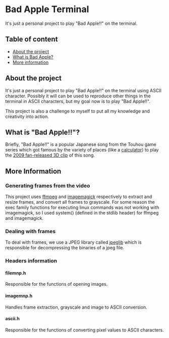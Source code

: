 # Bad Apple Terminal
It's just a personal project to play "Bad Apple!!" on the terminal.

## Table of content
* [About the project](https://github.com/Hens4n/bad-apple-terminal#about-the-project)
* [What is Bad Apple?](https://github.com/Hens4n/bad-apple-terminal#what-is-bad-apple)
* [More information](https://github.com/Hens4n/bad-apple-terminal#more-information)

## About the project
It's just a personal project to play "Bad Apple!!" on the terminal using ASCII character. Possibly it will can be used to reproduce other things in the terminal in ASCII characters, but my goal now is to play "Bad Apple!!".

This project is also a challenge to myself to put all my knowledge and creativity into action.

## What is "Bad Apple!!"?
Briefly, "Bad Apple!!" is a popular Japanese song from the Touhou game series which got famous by the variety of places (like a [calculator](https://youtu.be/6pAeWf3NPNU)) to play the [2009 fan-released 3D clip](https://youtu.be/UkgK8eUdpAo) of this song. 

## More Information
### Generating frames from the video
This project uses [ffmpeg](https://ffmpeg.org/) and [imagemagick](https://imagemagick.org/index.php) respectively to extract and resize frames, and convert all frames to grayscale. For some reason the exec family functions for executing linux commands was not working with imagemagick, so I used system() (defined in the stdlib header) for ffmpeg and imagemagick.
### Dealing with frames
To deal with frames, we use a JPEG library called [jpeglib](https://www.ijg.org/) which is responsible for decompressing the binaries of a jpeg file.
### Headers information
#### filemnp.h
Responsible for the functions of opening images.
#### imagemnp.h
Handles frame extraction, grayscale and image to ASCII conversion.
#### ascii.h
Responsible for the functions of converting pixel values to ASCII characters.
